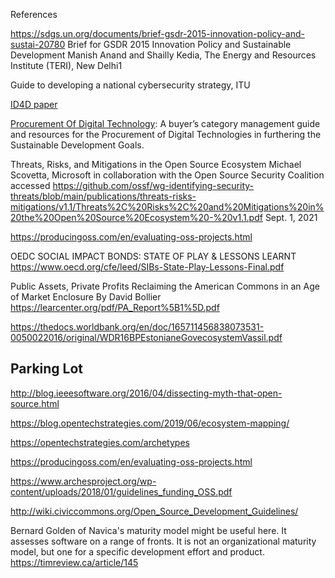 
References 

https://sdgs.un.org/documents/brief-gsdr-2015-innovation-policy-and-sustai-20780
Brief for GSDR 2015 Innovation Policy and Sustainable Development Manish Anand and Shailly Kedia, The Energy and Resources Institute (TERI), New Delhi1  

Guide to developing a national cybersecurity strategy, ITU

[ID4D paper](https://www.id4africakhub.org/post/privacy-by-design-current-practices-in-estonia-india-and-austria) 

[Procurement Of Digital Technology](https://procurement-digitalimpactalliance.org/): A buyer’s category management guide and resources for the Procurement of Digital Technologies in furthering the Sustainable Development Goals.


Threats, Risks, and Mitigations in the Open Source Ecosystem Michael Scovetta, Microsoft in collaboration with the Open Source Security Coalition accessed https://github.com/ossf/wg-identifying-security-threats/blob/main/publications/threats-risks-mitigations/v1.1/Threats%2C%20Risks%2C%20and%20Mitigations%20in%20the%20Open%20Source%20Ecosystem%20-%20v1.1.pdf    Sept. 1, 2021

https://producingoss.com/en/evaluating-oss-projects.html
 
OEDC SOCIAL IMPACT BONDS: STATE OF PLAY & LESSONS LEARNT https://www.oecd.org/cfe/leed/SIBs-State-Play-Lessons-Final.pdf
 
Public Assets, Private Profits Reclaiming the American Commons in an Age of Market Enclosure By David Bollier
https://learcenter.org/pdf/PA_Report%5B1%5D.pdf
 
https://thedocs.worldbank.org/en/doc/165711456838073531-0050022016/original/WDR16BPEstonianeGovecosystemVassil.pdf
 
 
## Parking Lot
 
http://blog.ieeesoftware.org/2016/04/dissecting-myth-that-open-source.html
 
https://blog.opentechstrategies.com/2019/06/ecosystem-mapping/
 
https://opentechstrategies.com/archetypes

https://producingoss.com/en/evaluating-oss-projects.html

https://www.archesproject.org/wp-content/uploads/2018/01/guidelines_funding_OSS.pdf

http://wiki.civiccommons.org/Open_Source_Development_Guidelines/


Bernard Golden of Navica's maturity model might be useful here.  It
assesses software on a range of fronts.  It is not an organizational
maturity model, but one for a specific development effort and product.
https://timreview.ca/article/145
